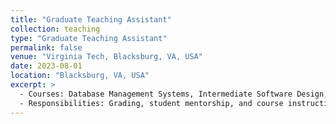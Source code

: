 ```yaml
---
title: "Graduate Teaching Assistant"
collection: teaching
type: "Graduate Teaching Assistant"
permalink: false
venue: "Virginia Tech, Blacksburg, VA, USA"
date: 2023-08-01
location: "Blacksburg, VA, USA"
excerpt: >
  - Courses: Database Management Systems, Intermediate Software Design, Fundamentals of Information Security (Cryptography).  
  - Responsibilities: Grading, student mentorship, and course instruction.
---
```


<!-- You can leave the body blank if you're only using excerpt -->
